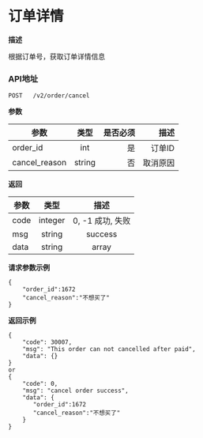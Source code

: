 # 订单详情

**描述**

根据订单号，获取订单详情信息

### API地址

    POST   /v2/order/cancel
	
**参数**

| 参数           | 类型          | 是否必须 | 描述             |
| -------------- |:-------------:| ----:| -----------------:|
| order_id    | int  |  是   | 订单ID   |
| cancel_reason | string  |  否   | 取消原因   |

**返回**

| 参数           | 类型          | 描述             |
| -------------- |:-------------:|:-----------------:|
| code | integer|   0, -1 成功, 失败| 
| msg  | string | success |
| data | string |  array |
	
**请求参数示例**
```
{
    "order_id":1672
    "cancel_reason":"不想买了"
}
```

**返回示例**
```
{
	"code": 30007,
	"msg": "This order can not cancelled after paid",
	"data": {}
}
or
{
	"code": 0,
	"msg": "cancel order success",
	"data": {
	   "order_id":1672
       "cancel_reason":"不想买了"
	}
}
```
